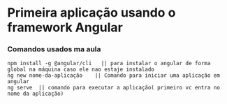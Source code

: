 # Primeira aplicação usando o framework Angular


### Comandos usados ma aula
    npm install -g @angular/cli   || para instalar o angular de forma global na máquina caso ele nao estaje instalado
    ng new nome-da-aplicação    || Comando para iniciar uma aplicação em angular
    ng serve  || comando para executar a aplicação( primeiro vc entra no nome da aplicação)
    
    